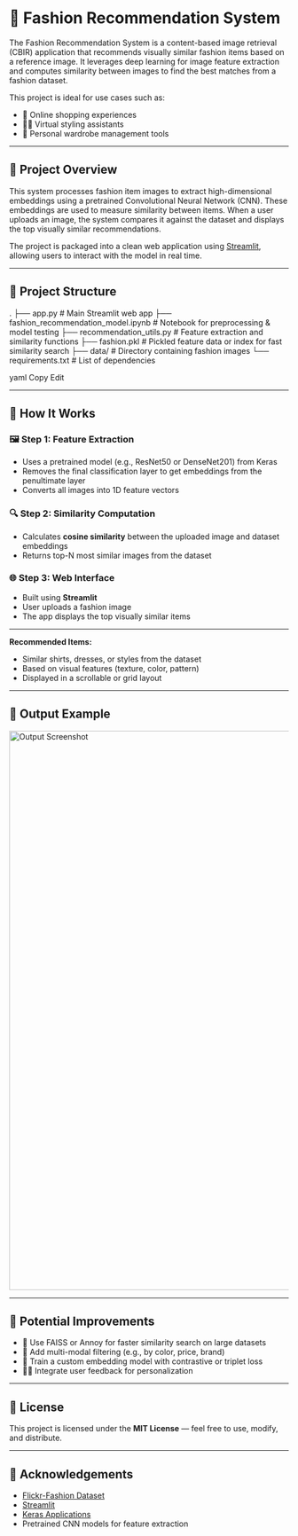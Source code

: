 # 👗 Fashion Recommendation System

The Fashion Recommendation System is a content-based image retrieval (CBIR) application that recommends visually similar fashion items based on a reference image. It leverages deep learning for image feature extraction and computes similarity between images to find the best matches from a fashion dataset.

This project is ideal for use cases such as:

- 🛒 Online shopping experiences  
- 🧍‍♀️ Virtual styling assistants  
- 🧳 Personal wardrobe management tools

---

## 📌 Project Overview

This system processes fashion item images to extract high-dimensional embeddings using a pretrained Convolutional Neural Network (CNN). These embeddings are used to measure similarity between items. When a user uploads an image, the system compares it against the dataset and displays the top visually similar recommendations.

The project is packaged into a clean web application using [Streamlit](https://streamlit.io/), allowing users to interact with the model in real time.

---

## 🧱 Project Structure

.
├── app.py # Main Streamlit web app
├── fashion_recommendation_model.ipynb # Notebook for preprocessing & model testing
├── recommendation_utils.py # Feature extraction and similarity functions
├── fashion.pkl # Pickled feature data or index for fast similarity search
├── data/ # Directory containing fashion images
└── requirements.txt # List of dependencies

yaml
Copy
Edit

---

## 🧠 How It Works

### 🖼️ Step 1: Feature Extraction

- Uses a pretrained model (e.g., ResNet50 or DenseNet201) from Keras
- Removes the final classification layer to get embeddings from the penultimate layer
- Converts all images into 1D feature vectors

### 🔍 Step 2: Similarity Computation

- Calculates **cosine similarity** between the uploaded image and dataset embeddings
- Returns top-N most similar images from the dataset

### 🌐 Step 3: Web Interface

- Built using **Streamlit**
- User uploads a fashion image
- The app displays the top visually similar items

---


**Recommended Items:**

- Similar shirts, dresses, or styles from the dataset  
- Based on visual features (texture, color, pattern)  
- Displayed in a scrollable or grid layout

---

## 🧪 Output Example

<img width="1474" height="1009" alt="Output Screenshot" src="https://github.com/user-attachments/assets/33cf94d3-edae-4ad8-825d-528270a01706" />

---

## 🔮 Potential Improvements

- 🧠 Use FAISS or Annoy for faster similarity search on large datasets  
- 🎨 Add multi-modal filtering (e.g., by color, price, brand)  
- 🔬 Train a custom embedding model with contrastive or triplet loss  
- 🧍‍♂️ Integrate user feedback for personalization  

---

## 🧾 License

This project is licensed under the **MIT License** — feel free to use, modify, and distribute.

---

## 🙌 Acknowledgements

- [Flickr-Fashion Dataset](https://github.com/xthan/flickr-style)  
- [Streamlit](https://streamlit.io/)  
- [Keras Applications](https://keras.io/api/applications/)  
- Pretrained CNN models for feature extraction  
